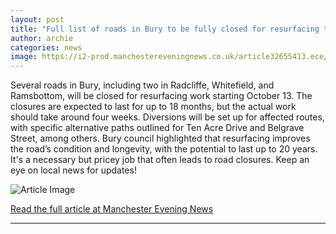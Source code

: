 ```yaml
---
layout: post
title: "Full list of roads in Bury to be fully closed for resurfacing this month"
author: archie
categories: news
image: https://i2-prod.manchestereveningnews.co.uk/article32655413.ece/ALTERNATES/s1200/0_resurface.jpg
---
```

Several roads in Bury, including two in Radcliffe, Whitefield, and Ramsbottom, will be closed for resurfacing work starting October 13. The closures are expected to last for up to 18 months, but the actual work should take around four weeks. Diversions will be set up for affected routes, with specific alternative paths outlined for Ten Acre Drive and Belgrave Street, among others. Bury council highlighted that resurfacing improves the road’s condition and longevity, with the potential to last up to 20 years. It's a necessary but pricey job that often leads to road closures. Keep an eye on local news for updates!

![Article Image](https://i2-prod.manchestereveningnews.co.uk/article32655413.ece/ALTERNATES/s1200/0_resurface.jpg)

[Read the full article at Manchester Evening News](https://www.manchestereveningnews.co.uk/news/greater-manchester-news/full-list-roads-bury-fully-32655429)

---

